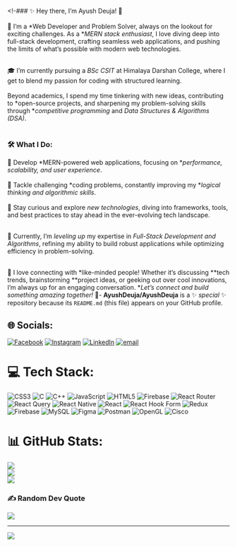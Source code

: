 <!-### ✨ Hey there, I’m Ayush Deuja! 👋<br>  
🚀 I’m a *Web Developer and Problem Solver, always on the lookout for exciting challenges. As a **MERN stack enthusiast*, I love diving deep into full-stack development, crafting seamless web applications, and pushing the limits of what’s possible with modern web technologies.<br><br>  

🎓 I’m currently pursuing a *BSc CSIT* at Himalaya Darshan College, where I get to blend my passion for coding with structured learning.<br>  
Beyond academics, I spend my time tinkering with new ideas, contributing to *open-source projects, and sharpening my problem-solving skills through **competitive programming* and *Data Structures & Algorithms (DSA)*.<br><br>  

### 🛠 What I Do:<br>  
🔹 Develop *MERN-powered web applications, focusing on **performance, scalability, and user experience*.<br>  
🔹 Tackle challenging *coding problems, constantly improving my **logical thinking and algorithmic skills*.<br>  
🔹 Stay curious and explore *new technologies*, diving into frameworks, tools, and best practices to stay ahead in the ever-evolving tech landscape.<br><br>  

🌱 Currently, I’m *leveling up* my expertise in *Full-Stack Development and Algorithms*, refining my ability to build robust applications while optimizing efficiency in problem-solving.<br><br>  

💬 I love connecting with *like-minded people! Whether it’s discussing **tech trends, brainstorming **project ideas, or geeking out over cool innovations, I’m always up for an engaging conversation. **Let’s connect and build something amazing together!* 🚀-
**AyushDeuja/AyushDeuja** is a ✨ _special_ ✨ repository because its `README.md` (this file) appears on your GitHub profile.



## 🌐 Socials:
[![Facebook](https://img.shields.io/badge/Facebook-%231877F2.svg?logo=Facebook&logoColor=white)](https://www.facebook.com/ayush.deuja.1) [![Instagram](https://img.shields.io/badge/Instagram-%23E4405F.svg?logo=Instagram&logoColor=white)](https://instagram.com/ayushdeuja_01) [![LinkedIn](https://img.shields.io/badge/LinkedIn-%230077B5.svg?logo=linkedin&logoColor=white)](https://www.linkedin.com/in/ayush-deuja-3aa819305/(https://www.linkedin.com/in/ayush-deuja-3aa819305/)) [![email](https://img.shields.io/badge/Email-D14836?logo=gmail&logoColor=white)](mailto:ayushdeuja11@gmail.com) 

# 💻 Tech Stack:
![CSS3](https://img.shields.io/badge/css3-%231572B6.svg?style=for-the-badge&logo=css3&logoColor=white) ![C](https://img.shields.io/badge/c-%2300599C.svg?style=for-the-badge&logo=c&logoColor=white) ![C++](https://img.shields.io/badge/c++-%2300599C.svg?style=for-the-badge&logo=c%2B%2B&logoColor=white) ![JavaScript](https://img.shields.io/badge/javascript-%23323330.svg?style=for-the-badge&logo=javascript&logoColor=%23F7DF1E) ![HTML5](https://img.shields.io/badge/html5-%23E34F26.svg?style=for-the-badge&logo=html5&logoColor=white) ![Firebase](https://img.shields.io/badge/firebase-%23039BE5.svg?style=for-the-badge&logo=firebase) ![React Router](https://img.shields.io/badge/React_Router-CA4245?style=for-the-badge&logo=react-router&logoColor=white) ![React Query](https://img.shields.io/badge/-React%20Query-FF4154?style=for-the-badge&logo=react%20query&logoColor=white) ![React Native](https://img.shields.io/badge/react_native-%2320232a.svg?style=for-the-badge&logo=react&logoColor=%2361DAFB) ![React](https://img.shields.io/badge/react-%2320232a.svg?style=for-the-badge&logo=react&logoColor=%2361DAFB) ![React Hook Form](https://img.shields.io/badge/React%20Hook%20Form-%23EC5990.svg?style=for-the-badge&logo=reacthookform&logoColor=white) ![Redux](https://img.shields.io/badge/redux-%23593d88.svg?style=for-the-badge&logo=redux&logoColor=white) ![Firebase](https://img.shields.io/badge/firebase-a08021?style=for-the-badge&logo=firebase&logoColor=ffcd34) ![MySQL](https://img.shields.io/badge/mysql-4479A1.svg?style=for-the-badge&logo=mysql&logoColor=white) ![Figma](https://img.shields.io/badge/figma-%23F24E1E.svg?style=for-the-badge&logo=figma&logoColor=white) ![Postman](https://img.shields.io/badge/Postman-FF6C37?style=for-the-badge&logo=postman&logoColor=white) ![OpenGL](https://img.shields.io/badge/OpenGL-white?logo=OpenGL&style=for-the-badge) ![Cisco](https://img.shields.io/badge/cisco-%23049fd9.svg?style=for-the-badge&logo=cisco&logoColor=black)
# 📊 GitHub Stats:
![](https://github-readme-stats.vercel.app/api?username=AyushDeuja&theme=dark&hide_border=false&include_all_commits=true&count_private=false)<br/>
![](https://nirzak-streak-stats.vercel.app/?user=AyushDeuja&theme=dark&hide_border=false)<br/>
![](https://github-readme-stats.vercel.app/api/top-langs/?username=AyushDeuja&theme=dark&hide_border=false&include_all_commits=true&count_private=false&layout=compact)

### ✍️ Random Dev Quote
![](https://quotes-github-readme.vercel.app/api?type=vetical&theme=radical)

---
[![](https://visitcount.itsvg.in/api?id=AyushDeuja&icon=0&color=0)](https://visitcount.itsvg.in)

